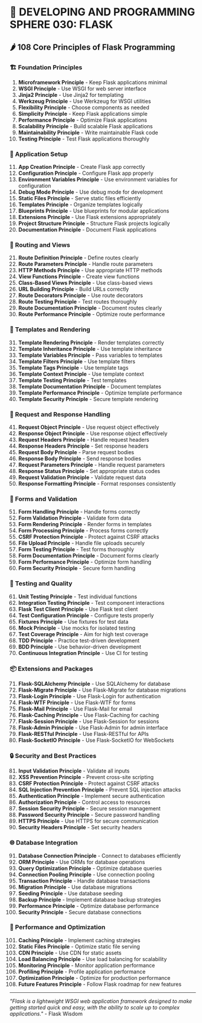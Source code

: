 # 🌟 DEVELOPING AND PROGRAMMING SPHERE 030: FLASK

## 🌶️ 108 Core Principles of Flask Programming

### 🏗️ Foundation Principles

1. **Microframework Principle** - Keep Flask applications minimal
2. **WSGI Principle** - Use WSGI for web server interface
3. **Jinja2 Principle** - Use Jinja2 for templating
4. **Werkzeug Principle** - Use Werkzeug for WSGI utilities
5. **Flexibility Principle** - Choose components as needed
6. **Simplicity Principle** - Keep Flask applications simple
7. **Performance Principle** - Optimize Flask applications
8. **Scalability Principle** - Build scalable Flask applications
9. **Maintainability Principle** - Write maintainable Flask code
10. **Testing Principle** - Test Flask applications thoroughly

### 🎯 Application Setup

11. **App Creation Principle** - Create Flask app correctly
12. **Configuration Principle** - Configure Flask app properly
13. **Environment Variables Principle** - Use environment variables for configuration
14. **Debug Mode Principle** - Use debug mode for development
15. **Static Files Principle** - Serve static files efficiently
16. **Templates Principle** - Organize templates logically
17. **Blueprints Principle** - Use blueprints for modular applications
18. **Extensions Principle** - Use Flask extensions appropriately
19. **Project Structure Principle** - Structure Flask projects logically
20. **Documentation Principle** - Document Flask applications

### 🧮 Routing and Views

21. **Route Definition Principle** - Define routes clearly
22. **Route Parameters Principle** - Handle route parameters
23. **HTTP Methods Principle** - Use appropriate HTTP methods
24. **View Functions Principle** - Create view functions
25. **Class-Based Views Principle** - Use class-based views
26. **URL Building Principle** - Build URLs correctly
27. **Route Decorators Principle** - Use route decorators
28. **Route Testing Principle** - Test routes thoroughly
29. **Route Documentation Principle** - Document routes clearly
30. **Route Performance Principle** - Optimize route performance

### 🎨 Templates and Rendering

31. **Template Rendering Principle** - Render templates correctly
32. **Template Inheritance Principle** - Use template inheritance
33. **Template Variables Principle** - Pass variables to templates
34. **Template Filters Principle** - Use template filters
35. **Template Tags Principle** - Use template tags
36. **Template Context Principle** - Use template context
37. **Template Testing Principle** - Test templates
38. **Template Documentation Principle** - Document templates
39. **Template Performance Principle** - Optimize template performance
40. **Template Security Principle** - Secure template rendering

### 🔧 Request and Response Handling

41. **Request Object Principle** - Use request object effectively
42. **Response Object Principle** - Use response object effectively
43. **Request Headers Principle** - Handle request headers
44. **Response Headers Principle** - Set response headers
45. **Request Body Principle** - Parse request bodies
46. **Response Body Principle** - Send response bodies
47. **Request Parameters Principle** - Handle request parameters
48. **Response Status Principle** - Set appropriate status codes
49. **Request Validation Principle** - Validate request data
50. **Response Formatting Principle** - Format responses consistently

### 🚀 Forms and Validation

51. **Form Handling Principle** - Handle forms correctly
52. **Form Validation Principle** - Validate form data
53. **Form Rendering Principle** - Render forms in templates
54. **Form Processing Principle** - Process forms correctly
55. **CSRF Protection Principle** - Protect against CSRF attacks
56. **File Upload Principle** - Handle file uploads securely
57. **Form Testing Principle** - Test forms thoroughly
58. **Form Documentation Principle** - Document forms clearly
59. **Form Performance Principle** - Optimize form handling
60. **Form Security Principle** - Secure form handling

### 🧪 Testing and Quality

61. **Unit Testing Principle** - Test individual functions
62. **Integration Testing Principle** - Test component interactions
63. **Flask Test Client Principle** - Use Flask test client
64. **Test Configuration Principle** - Configure tests properly
65. **Fixtures Principle** - Use fixtures for test data
66. **Mock Principle** - Use mocks for isolated testing
67. **Test Coverage Principle** - Aim for high test coverage
68. **TDD Principle** - Practice test-driven development
69. **BDD Principle** - Use behavior-driven development
70. **Continuous Integration Principle** - Use CI for testing

### 📦 Extensions and Packages

71. **Flask-SQLAlchemy Principle** - Use SQLAlchemy for database
72. **Flask-Migrate Principle** - Use Flask-Migrate for database migrations
73. **Flask-Login Principle** - Use Flask-Login for authentication
74. **Flask-WTF Principle** - Use Flask-WTF for forms
75. **Flask-Mail Principle** - Use Flask-Mail for email
76. **Flask-Caching Principle** - Use Flask-Caching for caching
77. **Flask-Session Principle** - Use Flask-Session for sessions
78. **Flask-Admin Principle** - Use Flask-Admin for admin interface
79. **Flask-RESTful Principle** - Use Flask-RESTful for APIs
80. **Flask-SocketIO Principle** - Use Flask-SocketIO for WebSockets

### 🔒 Security and Best Practices

81. **Input Validation Principle** - Validate all inputs
82. **XSS Prevention Principle** - Prevent cross-site scripting
83. **CSRF Protection Principle** - Protect against CSRF attacks
84. **SQL Injection Prevention Principle** - Prevent SQL injection attacks
85. **Authentication Principle** - Implement secure authentication
86. **Authorization Principle** - Control access to resources
87. **Session Security Principle** - Secure session management
88. **Password Security Principle** - Secure password handling
89. **HTTPS Principle** - Use HTTPS for secure communication
90. **Security Headers Principle** - Set security headers

### 🌐 Database Integration

91. **Database Connection Principle** - Connect to databases efficiently
92. **ORM Principle** - Use ORMs for database operations
93. **Query Optimization Principle** - Optimize database queries
94. **Connection Pooling Principle** - Use connection pooling
95. **Transaction Principle** - Handle database transactions
96. **Migration Principle** - Use database migrations
97. **Seeding Principle** - Use database seeding
98. **Backup Principle** - Implement database backup strategies
99. **Performance Principle** - Optimize database performance
100. **Security Principle** - Secure database connections

### 🚀 Performance and Optimization

101. **Caching Principle** - Implement caching strategies
102. **Static Files Principle** - Optimize static file serving
103. **CDN Principle** - Use CDN for static assets
104. **Load Balancing Principle** - Use load balancing for scalability
105. **Monitoring Principle** - Monitor application performance
106. **Profiling Principle** - Profile application performance
107. **Optimization Principle** - Optimize for production performance
108. **Future Features Principle** - Follow Flask roadmap for new features

---

*"Flask is a lightweight WSGI web application framework designed to make getting started quick and easy, with the ability to scale up to complex applications."* - Flask Wisdom




